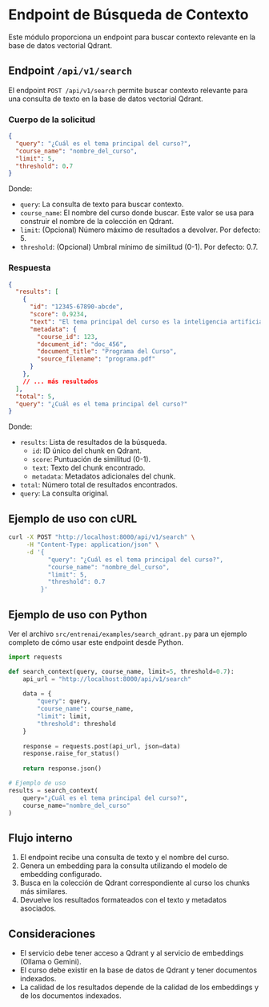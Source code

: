 # Endpoint de Búsqueda de Contexto

Este módulo proporciona un endpoint para buscar contexto relevante en la base de datos vectorial Qdrant.

## Endpoint `/api/v1/search`

El endpoint `POST /api/v1/search` permite buscar contexto relevante para una consulta de texto en la base de datos vectorial Qdrant.

### Cuerpo de la solicitud

```json
{
  "query": "¿Cuál es el tema principal del curso?",
  "course_name": "nombre_del_curso",
  "limit": 5,
  "threshold": 0.7
}
```

Donde:
- `query`: La consulta de texto para buscar contexto.
- `course_name`: El nombre del curso donde buscar. Este valor se usa para construir el nombre de la colección en Qdrant.
- `limit`: (Opcional) Número máximo de resultados a devolver. Por defecto: 5.
- `threshold`: (Opcional) Umbral mínimo de similitud (0-1). Por defecto: 0.7.

### Respuesta

```json
{
  "results": [
    {
      "id": "12345-67890-abcde",
      "score": 0.9234,
      "text": "El tema principal del curso es la inteligencia artificial aplicada a la educación...",
      "metadata": {
        "course_id": 123,
        "document_id": "doc_456",
        "document_title": "Programa del Curso",
        "source_filename": "programa.pdf"
      }
    },
    // ... más resultados
  ],
  "total": 5,
  "query": "¿Cuál es el tema principal del curso?"
}
```

Donde:
- `results`: Lista de resultados de la búsqueda.
  - `id`: ID único del chunk en Qdrant.
  - `score`: Puntuación de similitud (0-1).
  - `text`: Texto del chunk encontrado.
  - `metadata`: Metadatos adicionales del chunk.
- `total`: Número total de resultados encontrados.
- `query`: La consulta original.

## Ejemplo de uso con cURL

```bash
curl -X POST "http://localhost:8000/api/v1/search" \
     -H "Content-Type: application/json" \
     -d '{
           "query": "¿Cuál es el tema principal del curso?",
           "course_name": "nombre_del_curso",
           "limit": 5,
           "threshold": 0.7
         }'
```

## Ejemplo de uso con Python

Ver el archivo `src/entrenai/examples/search_qdrant.py` para un ejemplo completo de cómo usar este endpoint desde Python.

```python
import requests

def search_context(query, course_name, limit=5, threshold=0.7):
    api_url = "http://localhost:8000/api/v1/search"
    
    data = {
        "query": query,
        "course_name": course_name,
        "limit": limit,
        "threshold": threshold
    }
    
    response = requests.post(api_url, json=data)
    response.raise_for_status()
    
    return response.json()

# Ejemplo de uso
results = search_context(
    query="¿Cuál es el tema principal del curso?",
    course_name="nombre_del_curso"
)
```

## Flujo interno

1. El endpoint recibe una consulta de texto y el nombre del curso.
2. Genera un embedding para la consulta utilizando el modelo de embedding configurado.
3. Busca en la colección de Qdrant correspondiente al curso los chunks más similares.
4. Devuelve los resultados formateados con el texto y metadatos asociados.

## Consideraciones

- El servicio debe tener acceso a Qdrant y al servicio de embeddings (Ollama o Gemini).
- El curso debe existir en la base de datos de Qdrant y tener documentos indexados.
- La calidad de los resultados depende de la calidad de los embeddings y de los documentos indexados. 